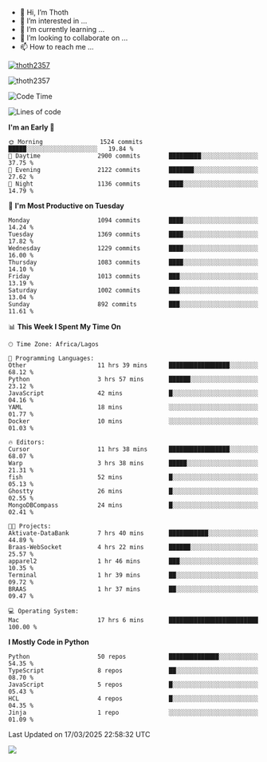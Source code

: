 <!---
thoth2357/thoth2357 is a ✨ special ✨ repository because its `README.md` (this file) appears on your GitHub profile.
You can click the Preview link to take a look at your changes.
--->

- 👋 Hi, I’m Thoth
- 👀 I’m interested in ...
- 🌱 I’m currently learning ...
- 💞️ I’m looking to collaborate on ...
- 📫 How to reach me ...


<p align="left"> <a href="https://github.com/ryo-ma/github-profile-trophy"><img src="https://github-profile-trophy.vercel.app/?username=thoth2357&theme=gruvbox&no-bg=true&no-frame=false&title=MultiLanguage,Commits,Repositories,Stars,Followers,PullRequest,Reviews,Issues" alt="thoth2357" /></a> </p>

<p align="left"> <img src="https://komarev.com/ghpvc/?username=thoth2357&label=Profile%20views&color=0e75b6&style=flat" alt="thoth2357" /> </p>

<!--START_SECTION:waka-->
![Code Time](http://img.shields.io/badge/Code%20Time-3%2C308%20hrs%2013%20mins-blue)

![Lines of code](https://img.shields.io/badge/From%20Hello%20World%20I%27ve%20Written-30.9%20million%20lines%20of%20code-blue)

**I'm an Early 🐤** 

```text
🌞 Morning                1524 commits        █████░░░░░░░░░░░░░░░░░░░░   19.84 % 
🌆 Daytime                2900 commits        █████████░░░░░░░░░░░░░░░░   37.75 % 
🌃 Evening                2122 commits        ███████░░░░░░░░░░░░░░░░░░   27.62 % 
🌙 Night                  1136 commits        ████░░░░░░░░░░░░░░░░░░░░░   14.79 % 
```
📅 **I'm Most Productive on Tuesday** 

```text
Monday                   1094 commits        ████░░░░░░░░░░░░░░░░░░░░░   14.24 % 
Tuesday                  1369 commits        ████░░░░░░░░░░░░░░░░░░░░░   17.82 % 
Wednesday                1229 commits        ████░░░░░░░░░░░░░░░░░░░░░   16.00 % 
Thursday                 1083 commits        ████░░░░░░░░░░░░░░░░░░░░░   14.10 % 
Friday                   1013 commits        ███░░░░░░░░░░░░░░░░░░░░░░   13.19 % 
Saturday                 1002 commits        ███░░░░░░░░░░░░░░░░░░░░░░   13.04 % 
Sunday                   892 commits         ███░░░░░░░░░░░░░░░░░░░░░░   11.61 % 
```


📊 **This Week I Spent My Time On** 

```text
🕑︎ Time Zone: Africa/Lagos

💬 Programming Languages: 
Other                    11 hrs 39 mins      █████████████████░░░░░░░░   68.12 % 
Python                   3 hrs 57 mins       ██████░░░░░░░░░░░░░░░░░░░   23.12 % 
JavaScript               42 mins             █░░░░░░░░░░░░░░░░░░░░░░░░   04.16 % 
YAML                     18 mins             ░░░░░░░░░░░░░░░░░░░░░░░░░   01.77 % 
Docker                   10 mins             ░░░░░░░░░░░░░░░░░░░░░░░░░   01.03 % 

🔥 Editors: 
Cursor                   11 hrs 38 mins      █████████████████░░░░░░░░   68.07 % 
Warp                     3 hrs 38 mins       █████░░░░░░░░░░░░░░░░░░░░   21.31 % 
fish                     52 mins             █░░░░░░░░░░░░░░░░░░░░░░░░   05.13 % 
Ghostty                  26 mins             █░░░░░░░░░░░░░░░░░░░░░░░░   02.55 % 
MongoDBCompass           24 mins             █░░░░░░░░░░░░░░░░░░░░░░░░   02.41 % 

🐱‍💻 Projects: 
Aktivate-DataBank        7 hrs 40 mins       ███████████░░░░░░░░░░░░░░   44.89 % 
Braas-WebSocket          4 hrs 22 mins       ██████░░░░░░░░░░░░░░░░░░░   25.57 % 
apparel2                 1 hr 46 mins        ███░░░░░░░░░░░░░░░░░░░░░░   10.35 % 
Terminal                 1 hr 39 mins        ██░░░░░░░░░░░░░░░░░░░░░░░   09.72 % 
BRAAS                    1 hr 37 mins        ██░░░░░░░░░░░░░░░░░░░░░░░   09.47 % 

💻 Operating System: 
Mac                      17 hrs 6 mins       █████████████████████████   100.00 % 
```

**I Mostly Code in Python** 

```text
Python                   50 repos            ██████████████░░░░░░░░░░░   54.35 % 
TypeScript               8 repos             ██░░░░░░░░░░░░░░░░░░░░░░░   08.70 % 
JavaScript               5 repos             █░░░░░░░░░░░░░░░░░░░░░░░░   05.43 % 
HCL                      4 repos             █░░░░░░░░░░░░░░░░░░░░░░░░   04.35 % 
Jinja                    1 repo              ░░░░░░░░░░░░░░░░░░░░░░░░░   01.09 % 
```




 Last Updated on 17/03/2025 22:58:32 UTC
<!--END_SECTION:waka-->
<!--![](http://github-profile-summary-cards.vercel.app/api/cards/profile-details?username=thoth2357&theme=2077)

![](http://github-profile-summary-cards.vercel.app/api/cards/stats?username=thoth2357&theme=2077)![](http://github-profile-summary-cards.vercel.app/api/cards/productive-time?username=thoth2357&theme=2077&utcOffset=8) -->
<img src="https://t.bkit.co/w_6789c39040b80.gif" />
